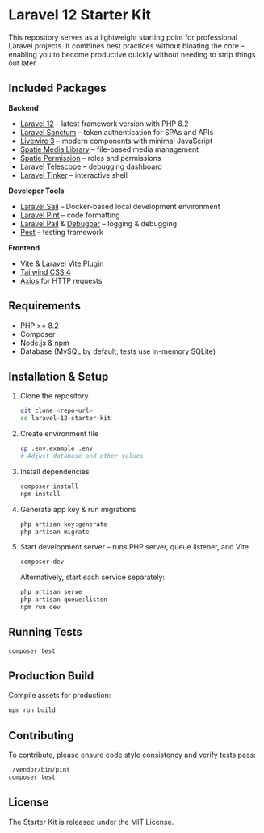 # Laravel 12 Starter Kit

This repository serves as a lightweight starting point for professional Laravel projects. It combines best practices without bloating the core – enabling you to become productive quickly without needing to strip things out later.

## Included Packages

**Backend**

- [Laravel 12](https://laravel.com) – latest framework version with PHP 8.2
- [Laravel Sanctum](https://laravel.com/docs/sanctum) – token authentication for SPAs and APIs
- [Livewire 3](https://livewire.laravel.com/) – modern components with minimal JavaScript
- [Spatie Media Library](https://spatie.be/docs/laravel-medialibrary) – file-based media management
- [Spatie Permission](https://spatie.be/docs/laravel-permission) – roles and permissions
- [Laravel Telescope](https://laravel.com/docs/telescope) – debugging dashboard
- [Laravel Tinker](https://laravel.com/docs/tinker) – interactive shell

**Developer Tools**

- [Laravel Sail](https://laravel.com/docs/sail) – Docker-based local development environment
- [Laravel Pint](https://laravel.com/docs/pint) – code formatting
- [Laravel Pail](https://github.com/laravel/pail) & [Debugbar](https://github.com/barryvdh/laravel-debugbar) – logging & debugging
- [Pest](https://pestphp.com) – testing framework

**Frontend**

- [Vite](https://vitejs.dev) & [Laravel Vite Plugin](https://laravel.com/docs/vite)
- [Tailwind CSS 4](https://tailwindcss.com)
- [Axios](https://axios-http.com) for HTTP requests

## Requirements

- PHP >= 8.2
- Composer
- Node.js & npm
- Database (MySQL by default; tests use in-memory SQLite)

## Installation & Setup

1. Clone the repository
   ```bash
   git clone <repo-url>
   cd laravel-12-starter-kit
   ```

2. Create environment file
   ```bash
   cp .env.example .env
   # Adjust database and other values
   ```

3. Install dependencies
   ```bash
   composer install
   npm install
   ```

4. Generate app key & run migrations
   ```bash
   php artisan key:generate
   php artisan migrate
   ```

5. Start development server – runs PHP server, queue listener, and Vite
   ```bash
   composer dev
   ```

   Alternatively, start each service separately:
   ```bash
   php artisan serve
   php artisan queue:listen
   npm run dev
   ```

## Running Tests

```bash
composer test
```

## Production Build

Compile assets for production:

```bash
npm run build
```
## Contributing

To contribute, please ensure code style consistency and verify tests pass:

```bash
./vendor/bin/pint
composer test
```

## License

The Starter Kit is released under the MIT License.
